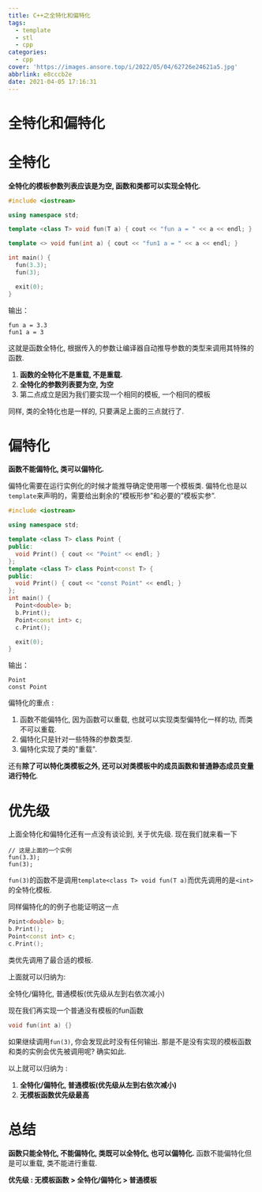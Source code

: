 ```yaml
---
title: C++之全特化和偏特化
tags:
  - template
  - stl
  - cpp
categories:
  - cpp
cover: 'https://images.ansore.top/i/2022/05/04/62726e24621a5.jpg'
abbrlink: e8cccb2e
date: 2021-04-05 17:16:31
---
```


# 全特化和偏特化

# 全特化

**全特化的模板参数列表应该是为空, 函数和类都可以实现全特化.**

```cpp
#include <iostream>

using namespace std;

template <class T> void fun(T a) { cout << "fun a = " << a << endl; }

template <> void fun(int a) { cout << "fun1 a = " << a << endl; }

int main() {
  fun(3.3);
  fun(3);

  exit(0);
}
```

输出：

```
fun a = 3.3
fun1 a = 3
```

这就是函数全特化, 根据传入的参数让编译器自动推导参数的类型来调用其特殊的函数.

1. **函数的全特化不是重载, 不是重载.**
2. **全特化的参数列表要为空, 为空**
3. 第二点成立是因为我们要实现一个相同的模板, 一个相同的模板

同样, 类的全特化也是一样的, 只要满足上面的三点就行了.

# 偏特化

**函数不能偏特化, 类可以偏特化.**

偏特化需要在运行实例化的时候才能推导确定使用哪一个模板类. 偏特化也是以`template`来声明的，需要给出剩余的”模板形参”和必要的”模板实参”.

```cpp
#include <iostream>

using namespace std;

template <class T> class Point {
public:
  void Print() { cout << "Point" << endl; }
};
template <class T> class Point<const T> {
public:
  void Print() { cout << "const Point" << endl; }
};
int main() {
  Point<double> b;
  b.Print();
  Point<const int> c;
  c.Print();

  exit(0);
}
```

输出：

```
Point
const Point
```

偏特化的重点 :

1. 函数不能偏特化, 因为函数可以重载, 也就可以实现类型偏特化一样的功, 而类不可以重载.
2. 偏特化只是针对一些特殊的参数类型.
3. 偏特化实现了类的"重载".

还有**除了可以特化类模板之外, 还可以对类模板中的成员函数和普通静态成员变量进行特化**.

# 优先级

上面全特化和偏特化还有一点没有谈论到, 关于优先级. 现在我们就来看一下

```
// 这是上面的一个实例
fun(3.3);
fun(3);
```

`fun(3)`的函数不是调用`template<class T> void fun(T a)`而优先调用的是`<int>`的全特化模板.

同样偏特化的的例子也能证明这一点

```cpp
Point<double> b;
b.Print();
Point<const int> c;
c.Print();
```

类优先调用了最合适的模板.

上面就可以归纳为:

全特化/偏特化, 普通模板(优先级从左到右依次减小)

现在我们再实现一个普通没有模板的fun函数

```cpp
void fun(int a) {}
```

如果继续调用`fun(3)`, 你会发现此时没有任何输出. 那是不是没有实现的模板函数和类的实例会优先被调用呢? 确实如此.

以上就可以归纳为 :

1. **全特化/偏特化, 普通模板(优先级从左到右依次减小)**
2. **无模板函数优先级最高**

# 总结

**函数只能全特化, 不能偏特化, 类既可以全特化, 也可以偏特化.**  函数不能偏特化但是可以重载, 类不能进行重载.

**优先级 : 无模板函数 > 全特化/偏特化 > 普通模板**
